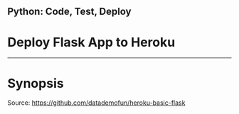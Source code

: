 ## Python: Code, Test, Deploy

# Deploy Flask App to Heroku
 ---

# Synopsis

Source: https://github.com/datademofun/heroku-basic-flask